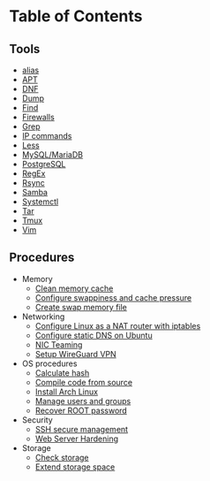 # Table of Contents

## Tools

* [alias](alias.md)
* [APT](apt.md)
* [DNF](dnf.md)
* [Dump](dump.md)
* [Find](find.md)
* [Firewalls](firewalls.md)
* [Grep](grep.md)
* [IP commands](iproute.md)
* [Less](less.md)
* [MySQL/MariaDB](mysql.md)
* [PostgreSQL](postgresql.md)
* [RegEx](regex.md)
* [Rsync](rsync.md)
* [Samba](smb.md)
* [Systemctl](systemctl.md)
* [Tar](tar.md)
* [Tmux](tmux.md)
* [Vim](vim.md)

## Procedures

* Memory
  * [Clean memory cache](clean-memory-cache.md)
  * [Configure swappiness and cache pressure](swappiness-change.md)
  * [Create swap memory file](swap-memory-file.md)
* Networking
  * [Configure Linux as a NAT router with iptables](nat.md)
  * [Configure static DNS on Ubuntu](ubuntu-static-dns.md)
  * [NIC Teaming](nic-teaming.md)
  * [Setup WireGuard VPN](WireGuard.md)
* OS procedures
  * [Calculate hash](hash-calc.md)
  * [Compile code from source](compile-from-source.md)
  * [Install Arch Linux](install-arch-linux.md)
  * [Manage users and groups](groups.md)
  * [Recover ROOT password](recover-root-password.md)
* Security
  * [SSH secure management](ssh-management.md)
  * [Web Server Hardening](server-hardening.md)
* Storage
  * [Check storage](check-storage.md)
  * [Extend storage space](extend-storage.md)
